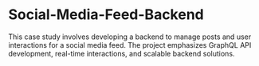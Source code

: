 # Social-Media-Feed-Backend
This case study involves developing a backend to manage posts and user interactions for a social media feed. The project emphasizes GraphQL API development, real-time interactions, and scalable backend solutions.

